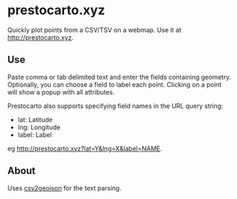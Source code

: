 # prestocarto.xyz

Quickly plot points from a CSV/TSV on a webmap. Use it at http://prestocarto.xyz.


## Use

Paste comma or tab delimited text and enter the fields containing geometry. Optionally, you can choose a field to label each point. Clicking on a point will show a popup with all attributes.

Prestocarto also supports specifying field names in the URL query string:

- lat: Latitude
- lng: Longitude
- label: Label

eg http://prestocarto.xyz?lat=Y&lng=X&label=NAME.


## About

Uses [csv2geojson](https://github.com/mapbox/csv2geojson) for the text parsing.

